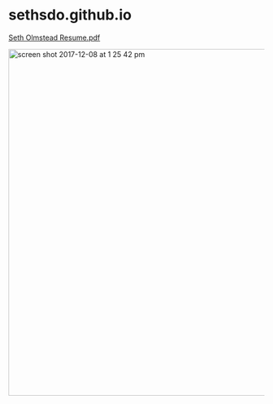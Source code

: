 # sethsdo.github.io

[Seth Olmstead Resume.pdf](https://github.com/sethsdo/sethsdo.github.io/files/1543492/Seth_Resume.pdf)

<img width="681" alt="screen shot 2017-12-08 at 1 25 42 pm" src="https://user-images.githubusercontent.com/21295244/33779548-6a082d52-dc1b-11e7-97e7-09009dea0547.png">

